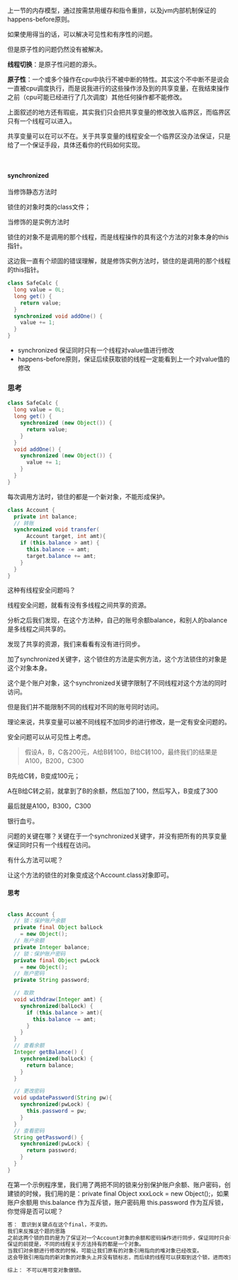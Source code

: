 上一节的内存模型，通过按需禁用缓存和指令重排，以及jvm内部机制保证的happens-before原则。

如果使用得当的话，可以解决可见性和有序性的问题。

但是原子性的问题仍然没有被解决。



**线程切换**：是原子性问题的源头。

**原子性**：一个或多个操作在cpu中执行不被中断的特性。其实这个不中断不是说会一直被cpu调度执行，而是说我进行的这些操作涉及到的共享变量，在我结束操作之前（cpu可能已经进行了几次调度）其他任何操作都不能修改。

上面叙述的地方还有瑕疵，其实我们只会把共享变量的修改放入临界区，而临界区只有一个线程可以进入。

共享变量可以在可以不在。关于共享变量的线程安全一个临界区没办法保证，只是给了一个保证手段，具体还看你的代码如何实现。



​	

#### synchronized

当修饰静态方法时

锁住的对象时类的class文件；



当修饰的是实例方法时

锁住的对象不是调用的那个线程，而是线程操作的具有这个方法的对象本身的this指针。

这边我一直有个顽固的错误理解，就是修饰实例方法时，锁住的是调用的那个线程的this指针。



```java
class SafeCalc {
  long value = 0L;
  long get() {
    return value;
  }
  synchronized void addOne() {
    value += 1;
  }
}
```

- synchronized 保证同时只有一个线程对value值进行修改
- happens-before原则，保证后续获取锁的线程一定能看到上一个对value值的修改



### 思考

```java
class SafeCalc {
  long value = 0L;
  long get() {
    synchronized (new Object()) {
      return value;
    }
  }
  void addOne() {
    synchronized (new Object()) {
      value += 1;
    }
  }
}
```

每次调用方法时，锁住的都是一个新对象，不能形成保护。





```java
class Account {
  private int balance;
  // 转账
  synchronized void transfer(
      Account target, int amt){
    if (this.balance > amt) {
      this.balance -= amt;
      target.balance += amt;
    }
  } 
}
```

这种有线程安全问题吗？

线程安全问题，就看有没有多线程之间共享的资源。

分析之后我们发现，在这个方法种，自己的账号余额balance，和别人的balance是多线程之间共享的。

发现了共享的资源，我们来看看有没有进行同步。

加了synchronized关键字，这个锁住的方法是实例方法，这个方法锁住的对象是这个对象本身。

这个是个账户对象，这个synchronized关键字限制了不同线程对这个方法的同时访问。

但是我们并不能限制不同的线程对不同的账号同时访问。

理论来说，共享变量可以被不同线程不加同步的进行修改，是一定有安全问题的。

安全问题可以从可见性上考虑。

> 假设A，B，C各200元，A给B转100，B给C转100，最终我们的结果是A100，B200，C300

B先给C转，B变成100元；

A在B给C转之前，就拿到了B的余额，然后加了100，然后写入，B变成了300

最后就是A100，B300，C300

银行血亏。

问题的关键在哪？关键在于一个synchronized关键字，并没有把所有的共享变量保证同时只有一个线程在访问。

有什么方法可以呢？

让这个方法的锁住的对象变成这个Account.class对象即可。



#### 思考

```java

class Account {
  // 锁：保护账户余额
  private final Object balLock
    = new Object();
  // 账户余额  
  private Integer balance;
  // 锁：保护账户密码
  private final Object pwLock
    = new Object();
  // 账户密码
  private String password;

  // 取款
  void withdraw(Integer amt) {
    synchronized(balLock) {
      if (this.balance > amt){
        this.balance -= amt;
      }
    }
  } 
  // 查看余额
  Integer getBalance() {
    synchronized(balLock) {
      return balance;
    }
  }

  // 更改密码
  void updatePassword(String pw){
    synchronized(pwLock) {
      this.password = pw;
    }
  } 
  // 查看密码
  String getPassword() {
    synchronized(pwLock) {
      return password;
    }
  }
}
```

在第一个示例程序里，我们用了两把不同的锁来分别保护账户余额、账户密码，创建锁的时候，我们用的是：private final Object xxxLock = new Object();，如果账户余额用 this.balance 作为互斥锁，账户密码用 this.password 作为互斥锁，你觉得是否可以呢？



```tex
答： 意识到关键点在这个final，不变的。
我们来反推这个题的思路
之前这两个锁的目的是为了保证对一个Account对象的余额和密码操作进行同步，保证同时只会有一个线程操作。
保证的前提是，不同的线程关于方法持有的都是一个对象。
当我们对余额进行修改的时候，可能让我们原有的对象引用指向的堆对象已经改变。
这会导致引用指向的新对象的对象头上并没有锁标志，而后续的线程可以获取到这个锁，进而改变了程序的语义。

综上： 不可以用可变对象做锁。
```



